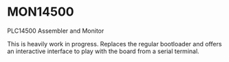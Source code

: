 # MON14500

PLC14500 Assembler and Monitor

This is heavily work in progress. Replaces the regular bootloader and offers an interactive interface to play with
the board from a serial terminal.


